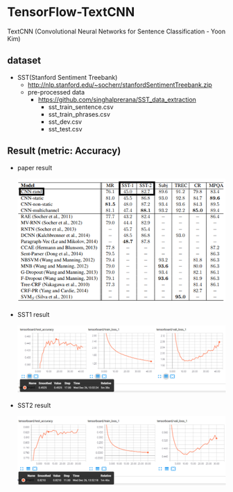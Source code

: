# TensorFlow-TextCNN
TextCNN (Convolutional Neural Networks for Sentence Classification - Yoon Kim)


## dataset
   * SST(Stanford Sentiment Treebank)
      * http://nlp.stanford.edu/~socherr/stanfordSentimentTreebank.zip
      * pre-processed data
         * https://github.com/singhalprerana/SST_data_extraction
            * sst_train_sentence.csv
            * sst_train_phrases.csv
            * sst_dev.csv
            * sst_test.csv
   
   
## Result (metric: Accuracy)
   * paper result<br/><br/>
   ![result_image](./result/paper_result.PNG)<br/><br/>
   * SST1 result <br/><br/>
   ![SST1_result](./result/SST1_result.PNG)<br/><br/>
   * SST2 result <br/><br/>
   ![SST2_result](./result/SST2_result.PNG)<br/><br/>
